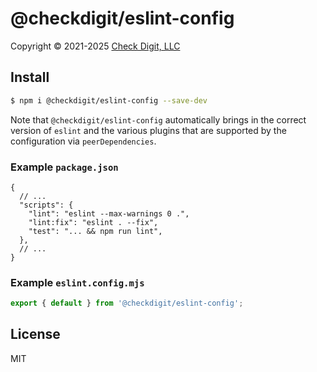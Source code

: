 # @checkdigit/eslint-config

Copyright © 2021-2025 [Check Digit, LLC](https://checkdigit.com)

## Install

```bash
$ npm i @checkdigit/eslint-config --save-dev
```

Note that `@checkdigit/eslint-config` automatically brings in the correct version of `eslint` and the various
plugins that are supported by the configuration via `peerDependencies`.

### Example `package.json`

```jsonc
{
  // ...
  "scripts": {
    "lint": "eslint --max-warnings 0 .",
    "lint:fix": "eslint . --fix",
    "test": "... && npm run lint",
  },
  // ...
}
```

### Example `eslint.config.mjs`

```ts
export { default } from '@checkdigit/eslint-config';
```

## License

MIT
